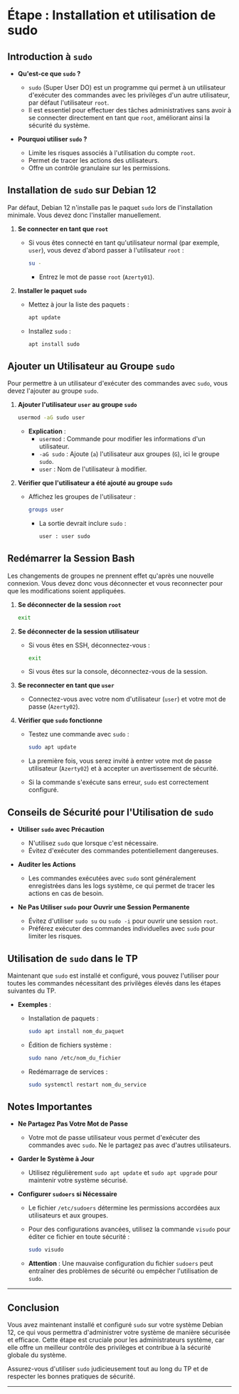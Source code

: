 # **Étape : Installation et utilisation de sudo**

## **Introduction à `sudo`**

- **Qu'est-ce que `sudo` ?**
  - `sudo` (Super User DO) est un programme qui permet à un utilisateur d'exécuter des commandes avec les privilèges d'un autre utilisateur, par défaut l'utilisateur `root`.
  - Il est essentiel pour effectuer des tâches administratives sans avoir à se connecter directement en tant que `root`, améliorant ainsi la sécurité du système.

- **Pourquoi utiliser `sudo` ?**
  - Limite les risques associés à l'utilisation du compte `root`.
  - Permet de tracer les actions des utilisateurs.
  - Offre un contrôle granulaire sur les permissions.

## **Installation de `sudo` sur Debian 12**

Par défaut, Debian 12 n'installe pas le paquet `sudo` lors de l'installation minimale. Vous devez donc l'installer manuellement.

1. **Se connecter en tant que `root`**

   - Si vous êtes connecté en tant qu'utilisateur normal (par exemple, `user`), vous devez d'abord passer à l'utilisateur `root` :

     ```bash
     su -
     ```

     - Entrez le mot de passe `root` (`Azerty01`).

2. **Installer le paquet `sudo`**

   - Mettez à jour la liste des paquets :

     ```bash
     apt update
     ```

   - Installez `sudo` :

     ```bash
     apt install sudo
     ```

## **Ajouter un Utilisateur au Groupe `sudo`**

Pour permettre à un utilisateur d'exécuter des commandes avec `sudo`, vous devez l'ajouter au groupe `sudo`.

1. **Ajouter l'utilisateur `user` au groupe `sudo`**

   ```bash
   usermod -aG sudo user
   ```

   - **Explication** :
     - `usermod` : Commande pour modifier les informations d'un utilisateur.
     - `-aG sudo` : Ajoute (`a`) l'utilisateur aux groupes (`G`), ici le groupe `sudo`.
     - `user` : Nom de l'utilisateur à modifier.

2. **Vérifier que l'utilisateur a été ajouté au groupe `sudo`**

   - Affichez les groupes de l'utilisateur :

     ```bash
     groups user
     ```

     - La sortie devrait inclure `sudo` :

       ```bash
       user : user sudo
       ```

## **Redémarrer la Session Bash**

Les changements de groupes ne prennent effet qu'après une nouvelle connexion. Vous devez donc vous déconnecter et vous reconnecter pour que les modifications soient appliquées.

1. **Se déconnecter de la session `root`**

   ```bash
   exit
   ```

2. **Se déconnecter de la session utilisateur**

   - Si vous êtes en SSH, déconnectez-vous :

     ```bash
     exit
     ```

   - Si vous êtes sur la console, déconnectez-vous de la session.

3. **Se reconnecter en tant que `user`**

   - Connectez-vous avec votre nom d'utilisateur (`user`) et votre mot de passe (`Azerty02`).

4. **Vérifier que `sudo` fonctionne**

   - Testez une commande avec `sudo` :

     ```bash
     sudo apt update
     ```

   - La première fois, vous serez invité à entrer votre mot de passe utilisateur (`Azerty02`) et à accepter un avertissement de sécurité.

   - Si la commande s'exécute sans erreur, `sudo` est correctement configuré.

## **Conseils de Sécurité pour l'Utilisation de `sudo`**

- **Utiliser `sudo` avec Précaution**

  - N'utilisez `sudo` que lorsque c'est nécessaire.
  - Évitez d'exécuter des commandes potentiellement dangereuses.

- **Auditer les Actions**

  - Les commandes exécutées avec `sudo` sont généralement enregistrées dans les logs système, ce qui permet de tracer les actions en cas de besoin.

- **Ne Pas Utiliser `sudo` pour Ouvrir une Session Permanente**

  - Évitez d'utiliser `sudo su` ou `sudo -i` pour ouvrir une session `root`.
  - Préférez exécuter des commandes individuelles avec `sudo` pour limiter les risques.

## **Utilisation de `sudo` dans le TP**

Maintenant que `sudo` est installé et configuré, vous pouvez l'utiliser pour toutes les commandes nécessitant des privilèges élevés dans les étapes suivantes du TP.

- **Exemples** :

  - Installation de paquets :

    ```bash
    sudo apt install nom_du_paquet
    ```

  - Édition de fichiers système :

    ```bash
    sudo nano /etc/nom_du_fichier
    ```

  - Redémarrage de services :

    ```bash
    sudo systemctl restart nom_du_service
    ```

## **Notes Importantes**

- **Ne Partagez Pas Votre Mot de Passe**

  - Votre mot de passe utilisateur vous permet d'exécuter des commandes avec `sudo`. Ne le partagez pas avec d'autres utilisateurs.

- **Garder le Système à Jour**

  - Utilisez régulièrement `sudo apt update` et `sudo apt upgrade` pour maintenir votre système sécurisé.

- **Configurer `sudoers` si Nécessaire**

  - Le fichier `/etc/sudoers` détermine les permissions accordées aux utilisateurs et aux groupes.
  - Pour des configurations avancées, utilisez la commande `visudo` pour éditer ce fichier en toute sécurité :

    ```bash
    sudo visudo
    ```

  - **Attention** : Une mauvaise configuration du fichier `sudoers` peut entraîner des problèmes de sécurité ou empêcher l'utilisation de `sudo`.

---

## **Conclusion**

Vous avez maintenant installé et configuré `sudo` sur votre système Debian 12, ce qui vous permettra d'administrer votre système de manière sécurisée et efficace. Cette étape est cruciale pour les administrateurs système, car elle offre un meilleur contrôle des privilèges et contribue à la sécurité globale du système.

Assurez-vous d'utiliser `sudo` judicieusement tout au long du TP et de respecter les bonnes pratiques de sécurité.

---
